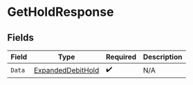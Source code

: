 # GetHoldResponse


## Fields

| Field                                                         | Type                                                          | Required                                                      | Description                                                   |
| ------------------------------------------------------------- | ------------------------------------------------------------- | ------------------------------------------------------------- | ------------------------------------------------------------- |
| `Data`                                                        | [ExpandedDebitHold](../../models/shared/expandeddebithold.md) | :heavy_check_mark:                                            | N/A                                                           |